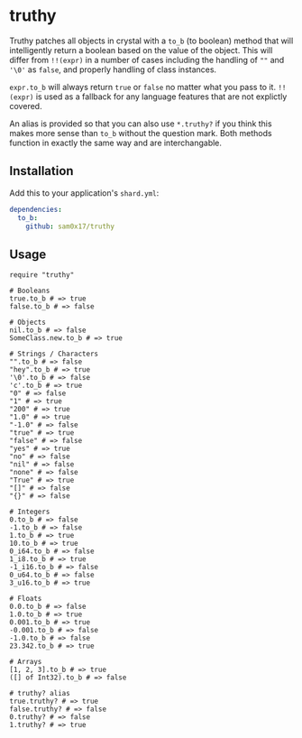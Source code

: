 # truthy

Truthy patches all objects in crystal with a `to_b` (to boolean) method that will intelligently return
a boolean based on the value of the object. This will differ from `!!(expr)` in a number of cases
including the handling of `""` and `'\0'` as `false`, and properly handling of class instances.

`expr.to_b` will always return `true` or `false` no matter what you pass to it. `!!(expr)` is used
as a fallback for any language features that are not explictly covered.

An alias is provided so that you can also use `*.truthy?` if you think this makes more sense than
`to_b` without the question mark. Both methods function in exactly the same way and are interchangable.

## Installation

Add this to your application's `shard.yml`:

```yaml
dependencies:
  to_b:
    github: sam0x17/truthy
```

## Usage

```crystal
require "truthy"

# Booleans
true.to_b # => true
false.to_b # => false

# Objects
nil.to_b # => false
SomeClass.new.to_b # => true

# Strings / Characters
"".to_b # => false
"hey".to_b # => true
'\0'.to_b # => false
'c'.to_b # => true
"0" # => false
"1" # => true
"200" # => true
"1.0" # => true
"-1.0" # => false
"true" # => true
"false" # => false
"yes" # => true
"no" # => false
"nil" # => false
"none" # => false
"True" # => true
"[]" # => false
"{}" # => false

# Integers
0.to_b # => false
-1.to_b # => false
1.to_b # => true
10.to_b # => true
0_i64.to_b # => false
1_i8.to_b # => true
-1_i16.to_b # => false
0_u64.to_b # => false
3_u16.to_b # => true

# Floats
0.0.to_b # => false
1.0.to_b # => true
0.001.to_b # => true
-0.001.to_b # => false
-1.0.to_b # => false
23.342.to_b # => true

# Arrays
[1, 2, 3].to_b # => true
([] of Int32).to_b # => false

# truthy? alias
true.truthy? # => true
false.truthy? # => false
0.truthy? # => false
1.truthy? # => true
```

